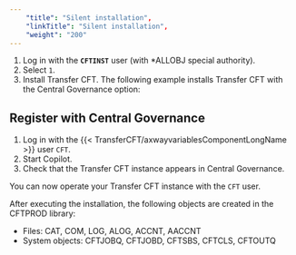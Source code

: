 ```yaml
---
    "title": "Silent installation",
    "linkTitle": "Silent installation",
    "weight": "200"
---
```

1.  Log in with the **`CFTINST`** user (with \*ALLOBJ special authority).
1. Select `1`.
1. Install Transfer CFT. The following example installs Transfer CFT with the Central Governance option:

Register with Central Governance
--------------------------------

1. Log in with the {{< TransferCFT/axwayvariablesComponentLongName  >}} user `CFT`.
1. Start Copilot.
1. Check that the Transfer CFT instance appears in Central Governance.

You can now operate your Transfer CFT instance with the `CFT` user.

After executing the installation, the following objects are created in the CFTPROD library:

- Files: CAT, COM, LOG, ALOG, ACCNT, AACCNT
- System objects: CFTJOBQ, CFTJOBD, CFTSBS, CFTCLS, CFTOUTQ
